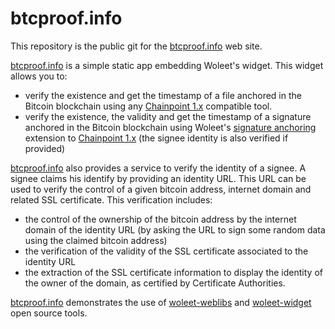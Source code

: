# btcproof.info

This repository is the public git for the [btcproof.info](https://btcproof.info) web site.

[btcproof.info](https://btcproof.info) is a simple static app embedding Woleet's widget. This widget allows you to:

- verify the existence and get the timestamp of a file anchored in the Bitcoin blockchain using any [Chainpoint 1.x](http://www.chainpoint.org/#v1x) compatible tool.</li>
- verify the existence, the validity and get the timestamp of a signature anchored in the Bitcoin blockchain using Woleet's <a href="https://medium.com/@woleet/beyond-data-anchoring-bee867d9be3a">signature anchoring</a> extension to [Chainpoint 1.x](http://www.chainpoint.org/#v1x) (the signee identity is also verified if provided)

[btcproof.info](https://btcproof.info) also provides a service to verify the identity of a signee.
A signee claims his identify by providing an identity URL. This URL can be used to verify the control of a given bitcoin address, internet domain and related SSL certificate.
This verification includes:
- the control of the ownership of the bitcoin address by the internet domain of the identity URL (by asking the URL to sign some random data using the claimed bitcoin address)
- the verification of the validity of the SSL certificate associated to the identity URL
- the extraction of the SSL certificate information to display the identity of the owner of the domain, as certified by Certificate Authorities.

[btcproof.info](https://btcproof.info) demonstrates the use of [woleet-weblibs](https://github.com/woleet/woleet-weblibs) 
and [woleet-widget](https://github.com/woleet/woleet-widget) open source tools.

